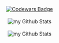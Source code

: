 <div align="center"><a href="https://www.codewars.com/users/koval01"><img alt="Codewars Badge" src="https://www.codewars.com/users/koval01/badges/large" align="center" /></a></div>  
<br/>
<div align="center"><img src="https://github-readme-stats.vercel.app/api?username=koval01" alt="my Github Stats" /></div>
<br/>
<div align="center"><img src="https://github-readme-stats.vercel.app/api/top-langs?username=koval01" alt="my Github Stats" /></div>
<br/>
